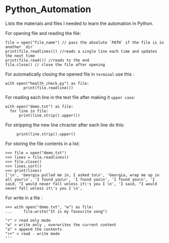 # Python_Automation
Lists the materials and files I needed to learn the automation in Python.

For opening file and reading the file:

```
file = open("file_name") // pass the absolute `PATH` if the file is in another `dir`
print(file.readlines()) //reads a single line each time and updates the next time
print(file.read()) //reads to the end 
file.close() // close the file after opening
```

For automatically closing the opened file in `terminal` use this :
```
with open("health_check.py") as file:
        print(file.readline())
 ```


For reading each line in the text file after making it `upper case`:
```
with open("demo.txt") as file:
  for line in file:
      print(line.strip().upper())
 ```
      
      
 For stripping the new line chracter after each line do this:
      
      
`     print(line.strip().upper()`
        
 
For storing the file contents in a list:
 
```
>>> file = open("demo.txt")
>>> lines = file.readlines()
>>> file.close()
>>> lines.sort()
>>> print(lines)
['\n', 'Georgia pulled me in, I asked to\n', 'Georgia, wrap me up in all your\n', 'I found you\n', 'I found you\n', 'I found you\n', 'I said, "I would never fall unless it\'s you I \n', 'I said, "I would never fall unless it\'s you I \n', 
```

For write in a file : 

```
>>> with open("demo.txt", "w") as file:
...     file.write("It is my favourite song")

"r" > read only mode
"w" > write only , overwrites the current content 
"a" > append the contents
"r+" > read - write mode
'''
